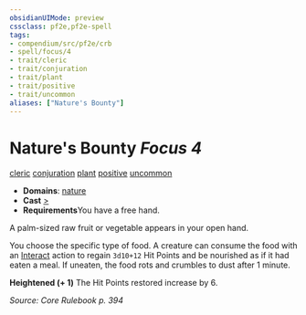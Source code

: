 ```yaml
---
obsidianUIMode: preview
cssclass: pf2e,pf2e-spell
tags:
- compendium/src/pf2e/crb
- spell/focus/4
- trait/cleric
- trait/conjuration
- trait/plant
- trait/positive
- trait/uncommon
aliases: ["Nature's Bounty"]
---
```

# Nature's Bounty *Focus 4*   
[cleric](rules/traits/cleric.md)  [conjuration](rules/traits/conjuration.md)  [plant](rules/traits/plant.md)  [positive](rules/traits/positive.md)  [uncommon](rules/traits/uncommon.md)  

- **Domains**: [nature](compendium/setting/domains.md#Nature)
- **Cast** [>](rules/core-rulebook/chapter-9-playing-the-game.md#Actions "Single Action") 
- **Requirements**You have a free hand.

A palm-sized raw fruit or vegetable appears in your open hand.

You choose the specific type of food. A creature can consume the food with an [Interact](rules/actions/interact.md) action to regain `3d10+12` Hit Points and be nourished as if it had eaten a meal. If uneaten, the food rots and crumbles to dust after 1 minute.

**Heightened (+ 1)** The Hit Points restored increase by 6.

*Source: Core Rulebook p. 394*